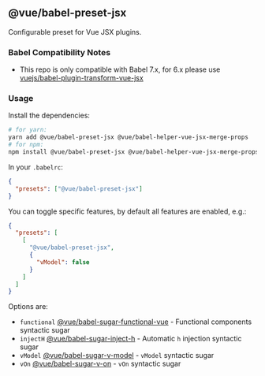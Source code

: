 ## @vue/babel-preset-jsx

Configurable preset for Vue JSX plugins.

### Babel Compatibility Notes

- This repo is only compatible with Babel 7.x, for 6.x please
  use [vuejs/babel-plugin-transform-vue-jsx](https://github.com/vuejs/babel-plugin-transform-vue-jsx)

### Usage

Install the dependencies:

```sh
# for yarn:
yarn add @vue/babel-preset-jsx @vue/babel-helper-vue-jsx-merge-props
# for npm:
npm install @vue/babel-preset-jsx @vue/babel-helper-vue-jsx-merge-props --save
```

In your `.babelrc`:

```json
{
  "presets": ["@vue/babel-preset-jsx"]
}
```

You can toggle specific features, by default all features are enabled, e.g.:

```json
{
  "presets": [
    [
      "@vue/babel-preset-jsx",
      {
        "vModel": false
      }
    ]
  ]
}
```

Options are:

- `functional` [@vue/babel-sugar-functional-vue](../babel-sugar-functional-vue/README.md) - Functional components
  syntactic sugar
- `injectH` [@vue/babel-sugar-inject-h](../babel-sugar-inject-h/README.md) - Automatic `h` injection syntactic sugar
- `vModel` [@vue/babel-sugar-v-model](../babel-sugar-v-model/README.md) - `vModel` syntactic sugar
- `vOn` [@vue/babel-sugar-v-on](../babel-sugar-v-on/README.md) - `vOn` syntactic sugar
